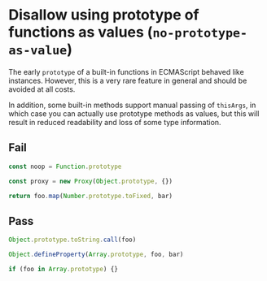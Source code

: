 # Disallow using prototype of functions as values (`no-prototype-as-value`)

The early `prototype` of a built-in functions in ECMAScript behaved like instances. However, this is a very rare feature in general and should be avoided at all costs.

In addition, some built-in methods support manual passing of `thisArgs`, in which case you can actually use prototype methods as values, but this will result in reduced readability and loss of some type information.

## Fail

```js
const noop = Function.prototype
```

```js
const proxy = new Proxy(Object.prototype, {})
```

```js
return foo.map(Number.prototype.toFixed, bar)
```

## Pass

```js
Object.prototype.toString.call(foo)
```

```js
Object.defineProperty(Array.prototype, foo, bar)
```

```js
if (foo in Array.prototype) {}
```

